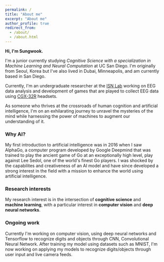 ```yaml
---
permalink: /
title: "About me"
excerpt: "About me"
author_profile: true
redirect_from: 
  - /about/
  - /about.html
---
```

**Hi, I'm Sungwook.**

I'm a junior currently studying *Cognitive Science with a specialization in Machine Learning and Neural Computation* at UC San Diego. I'm originally from Seoul, Korea but I've also lived in Dubai, Minneapolis, and am currently based in San Diego.

Currently, I'm an undergraduate researcher at the [ISN Lab](https://isn.ucsd.edu/index.php) working on EEG data analysis and development of games that are played to collect EEG data using [CGX-32R](https://www.cgxsystems.com/quick-32r) headsets.

As someone who thrives at the crossroads of human cognition and artificial intelligence, I'm on an exhilarating journey to unravel the mysteries of the mind while harnessing the power of machines to augment our understanding of it.

### Why AI?
My first introduction to artificial intelligence was in 2016 when I saw AlphaGo, a computer program developed by Google Deepmind that was trained to play the ancient game of Go at an exceptionally high level, play against Lee Sedol, one of the world's finest Go players. I was shocked by the capabilites and creativeness of an AI model and have since developed a strong interest in the field with a mission to enhance the world using artificial intelligence.

### Research interests
My research interest is in the intersection of **cognitive science** and **machine learning**, with a particular interest in **computer vision** and **deep neural networks**.

### Ongoing work
Currently I'm working on computer vision, using deep neural networks and Tensorflow to recognize digits and objects through CNN, Convolutional Neural Network. After training my model using datasets such as MNIST, I'm now working on applying my models to recognize digits/objects through user input and live camera feeds.
